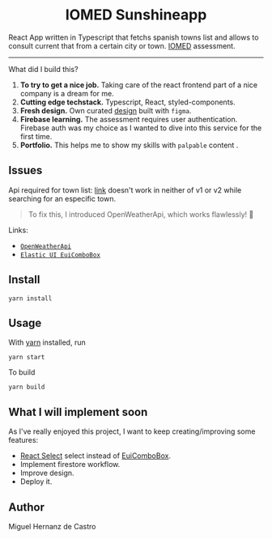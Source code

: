 <h1 align="center">
  IOMED Sunshineapp
</h1>

React App written in Typescript that fetchs spanish towns list and allows to consult current that from a certain city or town.
[IOMED](https://iomed.es/) assessment.

---

What did I build this?

1. **To try to get a nice job.** Taking care of the react frontend part of a nice company is a dream for me.
2. **Cutting edge techstack.** Typescript, React, styled-components.
3. **Fresh design.** Own curated [design](https://www.figma.com/file/L09AYG8lpH6giHCH1Mb4nC/sunshineapp) built with `figma`.
4. **Firebase learning.** The assessment requires user authentication. Firebase auth was my choice as I wanted to dive into this service for the first time.
5. **Portfolio.** This helps me to show my skills with `palpable` content .


## Issues

Api required for town list: [link](https://www.el-tiempo.net/api) doesn't work in neither of v1 or v2 while searching for an especific town. 

> To fix this, I introduced OpenWeatherApi, which works flawlessly! 🚀


Links:

- [`OpenWeatherApi`](https://openweathermap.org/current)
- [`Elastic UI EuiComboBox`](https://elastic.github.io/eui/#/forms/combo-box)


## Install
```shell
yarn install 
```

## Usage

With [yarn](https://npmjs.org/) installed, run

```shell
yarn start 
```
    
To build

```shell
yarn build 
```

## What I will implement soon

As I've really enjoyed this project, I want to keep creating/improving some features:

- [React Select](https://react-select.com/home) select instead of [EuiComboBox](https://elastic.github.io/eui/#/forms/combo-box).
- Implement firestore workflow.
- Improve design.
- Deploy it.

## Author

Miguel Hernanz de Castro
